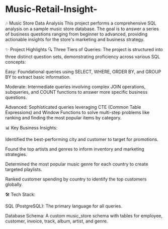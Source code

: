 # Music-Retail-Insight-
🎶 Music Store Data Analysis
This project performs a comprehensive SQL analysis on a sample music store database. The goal is to answer a series of business questions ranging from beginner to advanced, providing actionable insights for the store's marketing and business strategy.

✨ Project Highlights
🔍 Three Tiers of Queries: The project is structured into three distinct question sets, demonstrating proficiency across various SQL concepts:

Easy: Foundational queries using SELECT, WHERE, ORDER BY, and GROUP BY to extract basic information.

Moderate: Intermediate queries involving complex JOIN operations, subqueries, and COUNT functions to answer more specific business questions.

Advanced: Sophisticated queries leveraging CTE (Common Table Expressions) and Window Functions to solve multi-step problems like ranking and finding the most popular items by category.

📊 Key Business Insights:

Identified the best-performing city and customer to target for promotions.

Found the top artists and genres to inform inventory and marketing strategies.

Determined the most popular music genre for each country to create targeted playlists.

Ranked customer spending by country to identify the top customers globally.

🛠️ Tech Stack:

SQL (PostgreSQL): The primary language for all queries.

Database Schema: A custom music_store schema with tables for employee, customer, invoice, track, album, artist, and genre.
